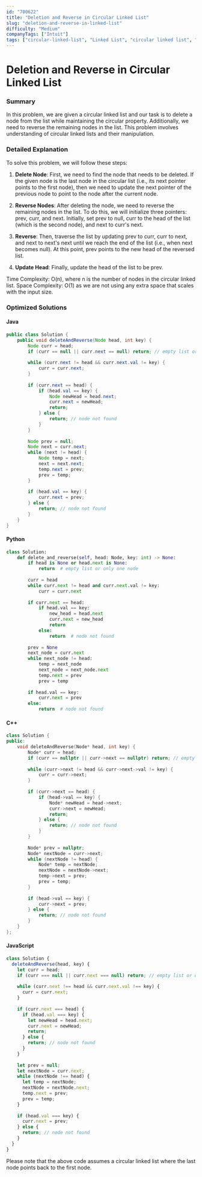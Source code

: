 ```yaml
---
id: "700622"
title: "Deletion and Reverse in Circular Linked List"
slug: "deletion-and-reverse-in-linked-list"
difficulty: "Medium"
companyTags: ["Intuit"]
tags: ["circular-linked-list", "Linked List", "circular linked list", "Data Structures"]
---
```


**Deletion and Reverse in Circular Linked List**
=====================================================

### Summary

In this problem, we are given a circular linked list and our task is to delete a node from the list while maintaining the circular property. Additionally, we need to reverse the remaining nodes in the list. This problem involves understanding of circular linked lists and their manipulation.

### Detailed Explanation

To solve this problem, we will follow these steps:

1. **Delete Node**: First, we need to find the node that needs to be deleted. If the given node is the last node in the circular list (i.e., its next pointer points to the first node), then we need to update the next pointer of the previous node to point to the node after the current node.

2. **Reverse Nodes**: After deleting the node, we need to reverse the remaining nodes in the list. To do this, we will initialize three pointers: prev, curr, and next. Initially, set prev to null, curr to the head of the list (which is the second node), and next to curr's next.

3. **Reverse**: Then, traverse the list by updating prev to curr, curr to next, and next to next's next until we reach the end of the list (i.e., when next becomes null). At this point, prev points to the new head of the reversed list.

4. **Update Head**: Finally, update the head of the list to be prev.

Time Complexity: O(n), where n is the number of nodes in the circular linked list.
Space Complexity: O(1) as we are not using any extra space that scales with the input size.

### Optimized Solutions

#### Java
```java
public class Solution {
    public void deleteAndReverse(Node head, int key) {
        Node curr = head;
        if (curr == null || curr.next == null) return; // empty list or only one node
        
        while (curr.next != head && curr.next.val != key) {
            curr = curr.next;
        }
        
        if (curr.next == head) {
            if (head.val == key) {
                Node newHead = head.next;
                curr.next = newHead;
                return;
            } else {
                return; // node not found
            }
        }
        
        Node prev = null;
        Node next = curr.next;
        while (next != head) {
            Node temp = next;
            next = next.next;
            temp.next = prev;
            prev = temp;
        }
        
        if (head.val == key) {
            curr.next = prev;
        } else {
            return; // node not found
        }
    }
}
```

#### Python
```python
class Solution:
    def delete_and_reverse(self, head: Node, key: int) -> None:
        if head is None or head.next is None: 
            return  # empty list or only one node
        
        curr = head
        while curr.next != head and curr.next.val != key:
            curr = curr.next
        
        if curr.next == head:
            if head.val == key:
                new_head = head.next
                curr.next = new_head
                return
            else:
                return  # node not found
        
        prev = None
        next_node = curr.next
        while next_node != head:
            temp = next_node
            next_node = next_node.next
            temp.next = prev
            prev = temp
        
        if head.val == key:
            curr.next = prev
        else:
            return  # node not found
```

#### C++
```cpp
class Solution {
public:
    void deleteAndReverse(Node* head, int key) {
        Node* curr = head;
        if (curr == nullptr || curr->next == nullptr) return; // empty list or only one node
        
        while (curr->next != head && curr->next->val != key) {
            curr = curr->next;
        }
        
        if (curr->next == head) {
            if (head->val == key) {
                Node* newHead = head->next;
                curr->next = newHead;
                return;
            } else {
                return; // node not found
            }
        }
        
        Node* prev = nullptr;
        Node* nextNode = curr->next;
        while (nextNode != head) {
            Node* temp = nextNode;
            nextNode = nextNode->next;
            temp->next = prev;
            prev = temp;
        }
        
        if (head->val == key) {
            curr->next = prev;
        } else {
            return; // node not found
        }
    }
};
```

#### JavaScript
```javascript
class Solution {
  deleteAndReverse(head, key) {
    let curr = head;
    if (curr === null || curr.next === null) return; // empty list or only one node
        
    while (curr.next !== head && curr.next.val !== key) {
      curr = curr.next;
    }
        
    if (curr.next === head) {
      if (head.val === key) {
        let newHead = head.next;
        curr.next = newHead;
        return;
      } else {
        return; // node not found
      }
    }
        
    let prev = null;
    let nextNode = curr.next;
    while (nextNode !== head) {
      let temp = nextNode;
      nextNode = nextNode.next;
      temp.next = prev;
      prev = temp;
    }
        
    if (head.val === key) {
      curr.next = prev;
    } else {
      return; // node not found
    }
  }
}
```
Please note that the above code assumes a circular linked list where the last node points back to the first node.